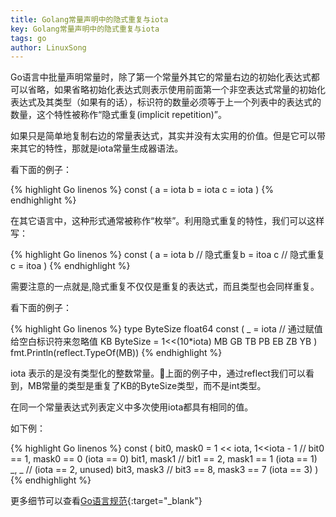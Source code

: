 ```yaml
---
title: Golang常量声明中的隐式重复与iota
key: Golang常量声明中的隐式重复与iota
tags: go
author: LinuxSong
---
```



Go语言中批量声明常量时，除了第一个常量外其它的常量右边的初始化表达式都可以省略，如果省略初始化表达式则表示使用前面第一个非空表达式常量的初始化表达式及其类型（如果有的话），标识符的数量必须等于上一个列表中的表达式的数量，这个特性被称作“隐式重复(implicit repetition)”。

如果只是简单地复制右边的常量表达式，其实并没有太实用的价值。但是它可以带来其它的特性，那就是iota常量生成器语法。

看下面的例子：

{% highlight Go linenos %}
const (
    a = iota
    b = iota
    c = iota
)
{% endhighlight %}

<!--more-->
在其它语言中，这种形式通常被称作“枚举”。利用隐式重复的特性，我们可以这样写：

{% highlight Go linenos %}
const (
    a = iota
    b // 隐式重复b = itoa
    c // 隐式重复c = itoa
)
{% endhighlight %}

需要注意的一点就是,隐式重复不仅仅是重复的表达式，而且类型也会同样重复。

看下面的例子：

{% highlight Go linenos %}
type ByteSize float64
const (
    _ = iota // 通过赋值给空白标识符来忽略值
    KB ByteSize = 1<<(10*iota)
    MB
    GB
    TB
    PB
    EB
    ZB
    YB
)
fmt.Println(reflect.TypeOf(MB)) 
{% endhighlight %}

iota 表示的是没有类型化的整数常量。上面的例子中，通过reflect我们可以看到，MB常量的类型是重复了KB的ByteSize类型，而不是int类型。

在同一个常量表达式列表定义中多次使用iota都具有相同的值。

如下例：

{% highlight Go linenos %}
const (
    bit0, mask0 = 1 << iota, 1<<iota - 1  // bit0 == 1, mask0 == 0  (iota == 0)
    bit1, mask1                           // bit1 == 2, mask1 == 1  (iota == 1)
    _, _                                  //                        (iota == 2, unused)
    bit3, mask3                           // bit3 == 8, mask3 == 7  (iota == 3)
)
{% endhighlight %}

更多细节可以查看[Go语言规范](https://golang.org/ref/spec#Constant_declarations){:target="_blank"}